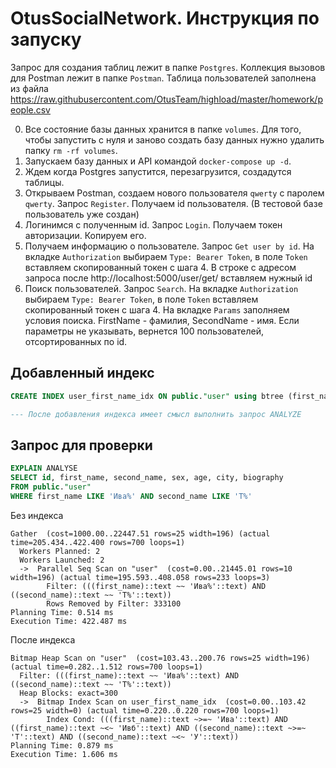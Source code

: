 # OtusSocialNetwork. Инструкция по запуску

Запрос для создания таблиц лежит в папке `Postgres`.
Коллекция вызовов для Postman лежит в папке `Postman`.
Таблица пользователей заполнена из файла https://raw.githubusercontent.com/OtusTeam/highload/master/homework/people.csv

0. Все состояние базы данных хранится в папке `volumes`. Для того, чтобы запустить с нуля и заново создать базу данных нужно удалить папку `rm -rf volumes`.
1. Запускаем базу данных и API командой `docker-compose up -d`.
2. Ждем когда Postgres запустится, перезагрузится, создадутся таблицы.
3. Открываем Postman, создаем нового пользователя `qwerty` с паролем `qwerty`. Запрос `Register`. Получаем id пользователя. (В тестовой базе пользователь уже создан)
4. Логинимся с полученным id. Запрос `Login`. Получаем токен авторизации. Копируем его.
5. Получаем информацию о пользователе. Запрос `Get user by id`. На вкладке `Authorization` выбираем `Type: Bearer Token`, в поле `Token` вставляем скопированный токен с шага 4. В строке с адресом запроса после http://localhost:5000/user/get/ вставляем нужный id
6. Поиск пользователей. Запрос `Search`. На вкладке `Authorization` выбираем `Type: Bearer Token`, в поле `Token` вставляем скопированный токен с шага 4. На вкладке `Params` заполняем условия поиска. FirstName - фамилия, SecondName - имя. Если параметры не указывать, вернется 100 пользователей, отсортированных по id.

## Добавленный индекс

```sql
CREATE INDEX user_first_name_idx ON public."user" using btree (first_name text_pattern_ops,second_name text_pattern_ops) ;

--- После добавления индекса имеет смысл выполнить запрос ANALYZE
```

## Запрос для проверки

```sql
EXPLAIN ANALYSE
SELECT id, first_name, second_name, sex, age, city, biography
FROM public."user"
WHERE first_name LIKE 'Ива%' AND second_name LIKE 'Т%'
```

Без индекса

```
Gather  (cost=1000.00..22447.51 rows=25 width=196) (actual time=205.434..422.400 rows=700 loops=1)
  Workers Planned: 2
  Workers Launched: 2
  ->  Parallel Seq Scan on "user"  (cost=0.00..21445.01 rows=10 width=196) (actual time=195.593..408.058 rows=233 loops=3)
        Filter: (((first_name)::text ~~ 'Ива%'::text) AND ((second_name)::text ~~ 'Т%'::text))
        Rows Removed by Filter: 333100
Planning Time: 0.514 ms
Execution Time: 422.487 ms
```

После индекса

```
Bitmap Heap Scan on "user"  (cost=103.43..200.76 rows=25 width=196) (actual time=0.282..1.512 rows=700 loops=1)
  Filter: (((first_name)::text ~~ 'Ива%'::text) AND ((second_name)::text ~~ 'Т%'::text))
  Heap Blocks: exact=300
  ->  Bitmap Index Scan on user_first_name_idx  (cost=0.00..103.42 rows=25 width=0) (actual time=0.220..0.220 rows=700 loops=1)
        Index Cond: (((first_name)::text ~>=~ 'Ива'::text) AND ((first_name)::text ~<~ 'Ивб'::text) AND ((second_name)::text ~>=~ 'Т'::text) AND ((second_name)::text ~<~ 'У'::text))
Planning Time: 0.879 ms
Execution Time: 1.606 ms
```
